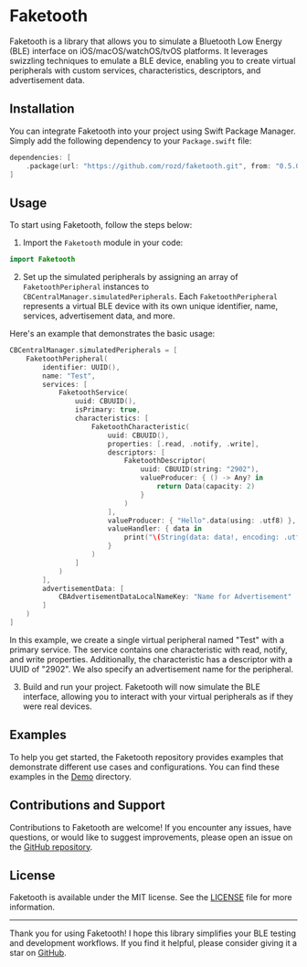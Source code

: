 # Faketooth

Faketooth is a library that allows you to simulate a Bluetooth Low Energy (BLE) interface on iOS/macOS/watchOS/tvOS platforms. It leverages swizzling techniques to emulate a BLE device, enabling you to create virtual peripherals with custom services, characteristics, descriptors, and advertisement data.

## Installation

You can integrate Faketooth into your project using Swift Package Manager. Simply add the following dependency to your `Package.swift` file:

```swift
dependencies: [
    .package(url: "https://github.com/rozd/faketooth.git", from: "0.5.0")
]
```

## Usage

To start using Faketooth, follow the steps below:

1. Import the `Faketooth` module in your code:

```swift
import Faketooth
```

2. Set up the simulated peripherals by assigning an array of `FaketoothPeripheral` instances to `CBCentralManager.simulatedPeripherals`. Each `FaketoothPeripheral` represents a virtual BLE device with its own unique identifier, name, services, advertisement data, and more.

Here's an example that demonstrates the basic usage:

```swift
CBCentralManager.simulatedPeripherals = [
    FaketoothPeripheral(
        identifier: UUID(),
        name: "Test",
        services: [
            FaketoothService(
                uuid: CBUUID(),
                isPrimary: true,
                characteristics: [
                    FaketoothCharacteristic(
                        uuid: CBUUID(),
                        properties: [.read, .notify, .write],
                        descriptors: [
                            FaketoothDescriptor(
                                uuid: CBUUID(string: "2902"),
                                valueProducer: { () -> Any? in
                                    return Data(capacity: 2)
                                }
                            )
                        ],
                        valueProducer: { "Hello".data(using: .utf8) },
                        valueHandler: { data in
                            print("\(String(data: data!, encoding: .utf8)!)")
                        }
                    )
                ]
            )
        ],
        advertisementData: [
            CBAdvertisementDataLocalNameKey: "Name for Advertisement"
        ]
    )
]
```

In this example, we create a single virtual peripheral named "Test" with a primary service. The service contains one characteristic with read, notify, and write properties. Additionally, the characteristic has a descriptor with a UUID of "2902". We also specify an advertisement name for the peripheral.

3. Build and run your project. Faketooth will now simulate the BLE interface, allowing you to interact with your virtual peripherals as if they were real devices.

## Examples

To help you get started, the Faketooth repository provides examples that demonstrate different use cases and configurations. You can find these examples in the [Demo](https://github.com/rozd/faketooth/tree/master/Demo) directory.

## Contributions and Support

Contributions to Faketooth are welcome! If you encounter any issues, have questions, or would like to suggest improvements, please open an issue on the [GitHub repository](https://github.com/rozd/faketooth).

## License

Faketooth is available under the MIT license. See the [LICENSE](https://github.com/rozd/faketooth/blob/main/LICENSE) file for more information.

---

Thank you for using Faketooth! I hope this library simplifies your BLE testing and development workflows. If you find it helpful, please consider giving it a star on [GitHub](https://github.com/rozd/faketooth).
